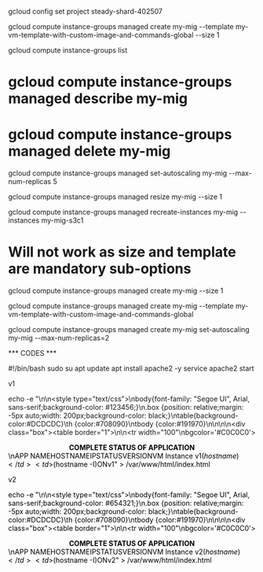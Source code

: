 gcloud config set project steady-shard-402507

gcloud compute instance-groups managed create my-mig --template my-vm-template-with-custom-image-and-commands-global --size 1

gcloud compute instance-groups list
# gcloud compute instance-groups managed describe my-mig

# gcloud compute instance-groups managed delete my-mig

gcloud compute instance-groups managed set-autoscaling my-mig --max-num-replicas 5

gcloud compute instance-groups managed resize my-mig --size 1

gcloud compute instance-groups managed recreate-instances my-mig --instances my-mig-s3c1

# Will not work as size and template are mandatory sub-options
gcloud compute instance-groups managed create my-mig --size 1

gcloud compute instance-groups managed create my-mig --template my-vm-template-with-custom-image-and-commands-global

gcloud compute instance-groups managed create my-mig set-autoscaling my-mig --max-num-replicas=2

*** CODES ***

#!/bin/bash
sudo su
apt update
apt install apache2 -y
service apache2 start

v1

echo -e "<html>\n<head>\n<style type=\"text/css\">\nbody{font-family: \"Segoe UI\", Arial, sans-serif;background-color: #123456;}\n.box {position: relative;margin: -5px auto;width: 200px;background-color: black;}\ntable{background-color:#DCDCDC}\th {color:#708090}\ntbody {color:#191970}\n</style>\n</head>\n<body>\n<div class=\"box\"><table border=\"1\">\n<thead>\n<tr width="100"\nbgcolor='#C0C0C0'><center><td colspan="5"><font color="#000000"><b>COMPLETE STATUS OF APPLICATION</b></center></td>\n</h4></tr><tr><th>APP NAME</th><th>HOSTNAME</th><th>IP</th><th>STATUS</th><th>VERSION</th></tr><tr><td>VM Instance v1</td><td>$(hostname)</td><td>$(hostname -I)</td><td>ON</td><td>v1</td></tr></table></div>" > /var/www/html/index.html

v2

echo -e "<html>\n<head>\n<style type=\"text/css\">\nbody{font-family: \"Segoe UI\", Arial, sans-serif;background-color: #654321;}\n.box {position: relative;margin: -5px auto;width: 200px;background-color: black;}\ntable{background-color:#DCDCDC}\th {color:#708090}\ntbody {color:#191970}\n</style>\n</head>\n<body>\n<div class=\"box\"><table border=\"1\">\n<thead>\n<tr width="100"\nbgcolor='#C0C0C0'><center><td colspan="5"><font color="#000000"><b>COMPLETE STATUS OF APPLICATION</b></center></td>\n</h4></tr><tr><th>APP NAME</th><th>HOSTNAME</th><th>IP</th><th>STATUS</th><th>VERSION</th></tr><tr><td>VM Instance v2</td><td>$(hostname)</td><td>$(hostname -I)</td><td>ON</td><td>v2</td></tr></table></div>" > /var/www/html/index.html
